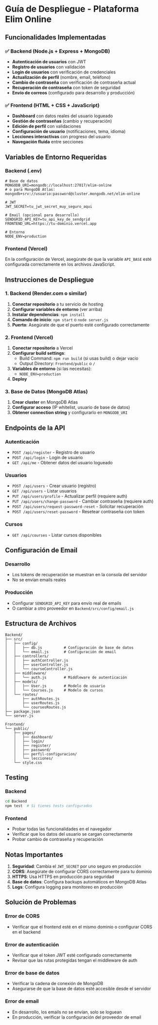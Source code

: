 # Guía de Despliegue - Plataforma Elim Online

## Funcionalidades Implementadas

### ✅ Backend (Node.js + Express + MongoDB)
- **Autenticación de usuarios** con JWT
- **Registro de usuarios** con validación
- **Login de usuarios** con verificación de credenciales
- **Actualización de perfil** (nombre, email, teléfono)
- **Cambio de contraseña** con verificación de contraseña actual
- **Recuperación de contraseña** con token de seguridad
- **Envío de correos** (configurado para desarrollo y producción)

### ✅ Frontend (HTML + CSS + JavaScript)
- **Dashboard** con datos reales del usuario logueado
- **Gestión de contraseñas** (cambio y recuperación)
- **Edición de perfil** con validaciones
- **Configuración de usuario** (notificaciones, tema, idioma)
- **Lecciones interactivas** con progreso del usuario
- **Navegación fluida** entre secciones

## Variables de Entorno Requeridas

### Backend (.env)
```env
# Base de datos
MONGODB_URI=mongodb://localhost:27017/elim-online
# o para MongoDB Atlas: mongodb+srv://usuario:password@cluster.mongodb.net/elim-online

# JWT
JWT_SECRET=tu_jwt_secret_muy_seguro_aqui

# Email (opcional para desarrollo)
SENDGRID_API_KEY=tu_api_key_de_sendgrid
FRONTEND_URL=https://tu-dominio.vercel.app

# Entorno
NODE_ENV=production
```

### Frontend (Vercel)
En la configuración de Vercel, asegúrate de que la variable `API_BASE` esté configurada correctamente en los archivos JavaScript.

## Instrucciones de Despliegue

### 1. Backend (Render.com o similar)

1. **Conectar repositorio** a tu servicio de hosting
2. **Configurar variables de entorno** (ver arriba)
3. **Instalar dependencias**: `npm install`
4. **Comando de inicio**: `npm start` o `node server.js`
5. **Puerto**: Asegúrate de que el puerto esté configurado correctamente

### 2. Frontend (Vercel)

1. **Conectar repositorio** a Vercel
2. **Configurar build settings**:
   - Build Command: `npm run build` (si usas build) o dejar vacío
   - Output Directory: `Frontend/public` o `/`
3. **Variables de entorno** (si las necesitas):
   - `NODE_ENV=production`
4. **Deploy**

### 3. Base de Datos (MongoDB Atlas)

1. **Crear cluster** en MongoDB Atlas
2. **Configurar acceso** (IP whitelist, usuario de base de datos)
3. **Obtener connection string** y configurarlo en `MONGODB_URI`

## Endpoints de la API

### Autenticación
- `POST /api/register` - Registro de usuario
- `POST /api/login` - Login de usuario
- `GET /api/me` - Obtener datos del usuario logueado

### Usuarios
- `POST /api/users` - Crear usuario (registro)
- `GET /api/users` - Listar usuarios
- `PUT /api/users/profile` - Actualizar perfil (requiere auth)
- `PUT /api/users/change-password` - Cambiar contraseña (requiere auth)
- `POST /api/users/request-password-reset` - Solicitar recuperación
- `POST /api/users/reset-password` - Resetear contraseña con token

### Cursos
- `GET /api/courses` - Listar cursos disponibles

## Configuración de Email

### Desarrollo
- Los tokens de recuperación se muestran en la consola del servidor
- No se envían emails reales

### Producción
- Configurar `SENDGRID_API_KEY` para envío real de emails
- O cambiar a otro proveedor en `Backend/src/config/email.js`

## Estructura de Archivos

```
Backend/
├── src/
│   ├── config/
│   │   ├── db.js          # Configuración de base de datos
│   │   └── email.js       # Configuración de email
│   ├── controllers/
│   │   ├── authController.js
│   │   ├── userController.js
│   │   └── courseController.js
│   ├── middleware/
│   │   └── auth.js        # Middleware de autenticación
│   ├── models/
│   │   ├── User.js        # Modelo de usuario
│   │   └── Courses.js     # Modelo de cursos
│   └── routes/
│       ├── authRoutes.js
│       ├── userRoutes.js
│       └── coursesRoutes.js
├── package.json
└── server.js

Frontend/
└── public/
    ├── pages/
    │   ├── dashboard/
    │   ├── login/
    │   ├── register/
    │   ├── password/
    │   ├── perfil-configuracion/
    │   └── lecciones/
    └── style.css
```

## Testing

### Backend
```bash
cd Backend
npm test  # Si tienes tests configurados
```

### Frontend
- Probar todas las funcionalidades en el navegador
- Verificar que los datos del usuario se cargan correctamente
- Probar cambio de contraseña y recuperación

## Notas Importantes

1. **Seguridad**: Cambia el `JWT_SECRET` por uno seguro en producción
2. **CORS**: Asegúrate de configurar CORS correctamente para tu dominio
3. **HTTPS**: Usa HTTPS en producción para seguridad
4. **Base de datos**: Configura backups automáticos en MongoDB Atlas
5. **Logs**: Configura logging para monitoreo en producción

## Solución de Problemas

### Error de CORS
- Verificar que el frontend esté en el mismo dominio o configurar CORS en el backend

### Error de autenticación
- Verificar que el token JWT esté configurado correctamente
- Revisar que las rutas protegidas tengan el middleware de auth

### Error de base de datos
- Verificar la cadena de conexión de MongoDB
- Asegurarse de que la base de datos esté accesible desde el servidor

### Error de email
- En desarrollo, los emails no se envían, solo se loguean
- En producción, verificar la configuración del proveedor de email
